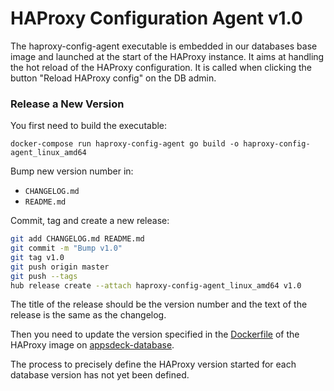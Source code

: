 # HAProxy Configuration Agent v1.0

The haproxy-config-agent executable is embedded in our databases base image and launched at the start of the HAProxy instance. It aims at handling the hot reload of the HAProxy configuration. It is called when clicking the button "Reload HAProxy config" on the DB admin.

### Release a New Version

You first need to build the executable:

```shell
docker-compose run haproxy-config-agent go build -o haproxy-config-agent_linux_amd64
```

Bump new version number in:

- `CHANGELOG.md`
- `README.md`

Commit, tag and create a new release:

```sh
git add CHANGELOG.md README.md
git commit -m "Bump v1.0"
git tag v1.0
git push origin master
git push --tags
hub release create --attach haproxy-config-agent_linux_amd64 v1.0
```

The title of the release should be the version number and the text of the release is the same as the changelog.

Then you need to update the version specified in the [Dockerfile](https://github.com/Scalingo/appsdeck-database/blob/master/docker/haproxy/1.7/Dockerfile) of the HAProxy image on [appsdeck-database](https://github.com/Scalingo/appsdeck-database).

The process to precisely define the HAProxy version started for each database version has not yet been defined.
